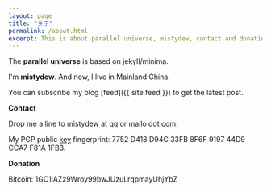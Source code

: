 ```yaml
---
layout: page
title: "关于"
permalink: /about.html
excerpt: This is about parallel universe, mistydew, contact and donation info.
---
```

The **parallel universe** is based on jekyll/minima.

I'm **mistydew**. And now, I live in Mainland China.

You can subscribe my blog [feed]({{ site.feed }}) to get the latest post.

**Contact**

Drop me a line to mistydew at qq or mailo dot com.

My PGP public [key](/public_key.asc) fingerprint:
7752 D418 D94C 33FB 8F6F 9197 44D9 CCA7 F81A 1FB3.

**Donation**

Bitcoin: 1GC1iAZz9Wroy99bwJUzuLrqpmayUhjYbZ
